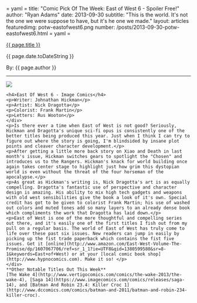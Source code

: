 = yaml =
title: "Comic Pick Of The Week: East of West 6 - Spoiler Free!"
author: "Ryan Adams"
date: 2013-09-30
subtitle: "This is the world. It's not the one we were suppose to have, but it's he one we made."
layout: articles
featuredimg: potw-eastofwest6.png
number: /posts/2013-09-30-potw-eastofwest6.html
= yaml =

<a href="{{ page.url }}" class='postTitleLink'><p class='postTitle'>{{ page.title }}</p></a>
<p class='postPublished'>{{ page.date.toDateString }}</p>
<p class='postAuthor'>By: {{ page.author }}</p>
<hr>

<div>
  <div class='articleSection'>
    <img src='/images/forPosts/eastofwest06.png' class='articlesCover group'>

    <h4>East Of West 6 - Image Comics</h4>
    <p>Writer: Johnathan Hickman</p>
    <p>Artist: Nick Dragotta</p>
    <p>Colorist: Frank Martin</p>
    <p>Letters: Rus Wooton</p>
    </div>
    <p>Is there ever a time when East of West is not good? Seriously, Hickman and Dragotta's unique sci-fi opus is consistently one of the better titles being produced this year. Just when I think I can try to figure out where the story is going, I'm blindsided by insane plot points and cleaver character development.</p>
    <p>After getting a little more back story on Xiao and Death in last month's issue, Hickman switches gears to spotlight the "Chosen" and introduces us to the Rangers. Hickman's knack for world building once again takes center stage to highlight just how grim this dystopian world is even without the threat of the four horseman of the apocalypse.</p>
    <p>As great as Hickman's writing is, Nick Dragotta's art is as equally compelling. Dragotta's fantastic use of perspective and character design is amazing. His ability to mix high tech gadgets and weapons with old west sensibilities give the book a look of it's own. Special credit has got to be given to colorist Frank Martin; his use of washed out colors and muted tones add so many layers to an already dense book which compliments the work that Dragotta has laid down.</p>
    <p>East of West is one of the more thoughtful and compelling series out there, and it's easily one of the first titles I fish out from my pull on a regular basis. The world of East of West has truly come to life over these past six issues. New readers can jump in easily by picking up the fist trade paperback which contains the fist five issues. Get it [online](http://www.amazon.com/East-West-Volume-The-Promise/dp/1607067706/ref=sr_1_1?ie=UTF8&qid=1380599580&sr=8-1&keywords=East+of+West) or at your [local comic book shop](http://www.hypnocomics.com). Make it so! </p>
    </div>
    **Other Notable Titles Out This Week**  
    [The Wake 4](http://www.vertigocomics.com/comics/the-wake-2013/the-wake-4), [Saga 14](https://www.imagecomics.com/comics/releases/saga-14), and [Batman And Robin 23.4: Killer Croc 1](http://www.dccomics.com/comics/batman-and-2011/batman-and-robin-234-killer-croc).
</div>